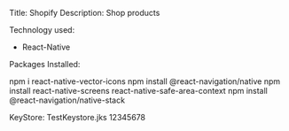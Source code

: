 Title: Shopify
Description: Shop products

Technology used:
- React-Native

Packages Installed:

npm i react-native-vector-icons
npm install @react-navigation/native
npm install react-native-screens react-native-safe-area-context
npm install @react-navigation/native-stack


KeyStore: TestKeystore.jks 12345678